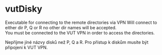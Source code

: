 # vutDisky
Executable for connecting to the remote directories via VPN
Will connect to either dir P, Q or R no other dir names will be accepted.<br>
You must be connected to the VUT VPN in order to access the directories.

Nepříjme jíné názvy disků než P, Q a R.
Pro přístup k diskům musíte být připojeni k VUT VPN.
